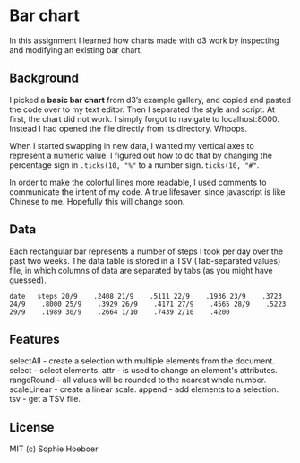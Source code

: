 # Bar chart

In this assignment I learned how charts made with d3 work by inspecting and modifying an existing bar chart.

## Background
I picked a **basic bar chart** from d3’s example gallery, and copied and pasted the code over to my text editor. Then I separated the style and script. At first, the chart did not work. I simply forgot to navigate to localhost:8000. Instead I had opened the file directly from its directory. Whoops.

When I started swapping in new data, I wanted my vertical axes to represent a numeric value. I figured out how to do that by changing the percentage sign in `.ticks(10, "%"` to a number sign`.ticks(10, "#"`.

In order to make the colorful lines more readable, I used comments to communicate the intent of my code. A true lifesaver, since javascript is like Chinese to me. Hopefully this will change soon.

## Data
Each rectangular bar represents a number of steps I took per day over the past two weeks. The data table is stored in a TSV (Tab-separated values) file, in which columns of data are separated by tabs (as you might have guessed).

`date	steps
20/9	.2408
21/9	.5111
22/9	.1936
23/9	.3723
24/9	.8000
25/9	.3929
26/9	.4171
27/9	.4565
28/9	.5223
29/9	.1989
30/9	.2664
1/10	.7439
2/10	.4200`


## Features
selectAll - create a selection with multiple elements from the document.
select - select elements.
attr - is used to change an element's attributes.
rangeRound - all values will be rounded to the nearest whole number.
scaleLinear - create a linear scale.
append - add elements to a selection.
tsv - get a TSV file.

## License
MIT (c) Sophie Hoeboer
